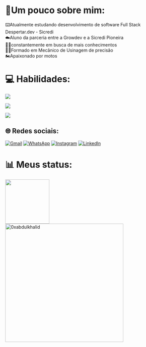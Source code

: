 # 🥇Um pouco sobre mim:
⌨️Atualmente estudando desenvolvimento de software Full Stack<br>
Despertar.dev - Sicredi<br>
☁️Aluno da parceria entre a Growdev e a Sicredi Pioneira<br>
👨‍🚀constantemente em busca de mais conhecimentos<br>
🧑‍🎓Formado em Mecânico de Usinagem de precisão <br>
🏍️Apaixonado por motos



# 💻 Habilidades:
<p align="left">
  <a href="https://skillicons.dev">
    <img src="https://skillicons.dev/icons?i=javascript,typescript,vue,php,laravel," />
  </a>
</p>

<p align="left">
  <a href="https://skillicons.dev">
    <img src="https://skillicons.dev/icons?i=html,css,bootstrap," />
  </a>
</p>

<p align="left">
  <a href="https://skillicons.dev">
    <img src="https://skillicons.dev/icons?i=vscode,github,git,mysql,apache,dbeaver" />
  </a>
</p>
</div>

## 🌐 Redes sociais:
<div display="flex">

[![Gmail](https://img.shields.io/badge/Gmail-D14836?style=for-the-badge&logo=gmail&logoColor=white)](https://mail.google.com/mail/u/0/?fs=1&tf=cm&source=mailto&to=+bernardintd@gmail.com) 
[![WhatsApp](	https://img.shields.io/badge/WhatsApp-25D366?style=for-the-badge&logo=whatsapp&logoColor=white)](https://api.whatsapp.com/send?phone=5551996816868) 
[![Instagram](https://img.shields.io/badge/Instagram-E4405F?style=for-the-badge&logo=instagram&logoColor=white)](https://instagram.com/dartora__) 
[![LinkedIn](https://img.shields.io/badge/LinkedIn-0077B5?style=for-the-badge&logo=linkedin&logoColor=white)](https://www.linkedin.com/in/bernardo-dartora-550376291/) 
</div>

# 📊 Meus status:

<div align="left">
  <a href="https://github.com/Be0208">
  <img height="140em" src="https://github-readme-stats.vercel.app/api?username=Be0208&show_icons=true&theme=dark&include_all_commits=true&count_private=true"/>
</div>

<div align="left">
  <a href="https://github.com/Be0208">
    <img src="https://github-readme-stats.vercel.app/api/top-langs?username=Be0208&show_icons=true&locale=en&layout=compact&line_height=20&title_color=7A7ADB&icon_color=2234AE&text_color=D3D3D3&bg_color=0,000000,130F40" width="375"  alt="0xabdulkhalid"/>
  </a>
</div>


